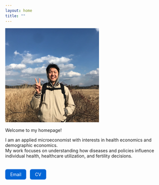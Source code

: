 ```yaml
---
layout: home
title: ""
---
```


<img src="/assets/profile.png" alt="Profile Photo"  width="300">

Welcome to my homepage!

I am an applied microeconomist with interests in health economics and demographic economics.   
My work focuses on understanding how diseases and policies influence individual health, healthcare utilization, and fertility decisions.  

<div style="display: flex; gap: 12px; margin-top: 20px;">

  <a href="mailto:gn121259@naver.com" style="display: inline-block; padding: 8px 16px;
    background-color: #0366d6; color: white; text-decoration: none; border-radius: 6px;">
    Email
  </a>

  <a href="/assets/InhyukHwang_CV.pdf" download
    style="display: inline-block; padding: 8px 16px;
    background-color: #0366d6; color: white; text-decoration: none; border-radius: 6px;">
    CV
  </a>

</div>

<!--For more details, please check my [CV](https://www.dropbox.com/scl/fi/7uq42ccgo7codcf527rxw/CV_InhyukHwang.pdf?rlkey=cbzqmvc3qq0hn5flkxiqqio09&st=m0jxd2yk&dl=0).  
You can contact me at [gn121259@naver.com](mailto:gn121259@naver.com).--> 
